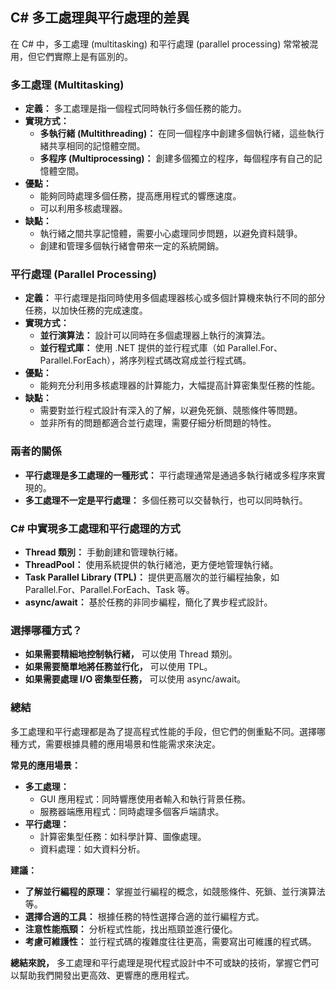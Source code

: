 ## C# 多工處理與平行處理的差異

在 C# 中，多工處理 (multitasking) 和平行處理 (parallel processing) 常常被混用，但它們實際上是有區別的。

### 多工處理 (Multitasking)

* **定義：** 多工處理是指一個程式同時執行多個任務的能力。
* **實現方式：**
    * **多執行緒 (Multithreading)：** 在同一個程序中創建多個執行緒，這些執行緒共享相同的記憶體空間。
    * **多程序 (Multiprocessing)：** 創建多個獨立的程序，每個程序有自己的記憶體空間。
* **優點：**
    * 能夠同時處理多個任務，提高應用程式的響應速度。
    * 可以利用多核處理器。
* **缺點：**
    * 執行緒之間共享記憶體，需要小心處理同步問題，以避免資料競爭。
    * 創建和管理多個執行緒會帶來一定的系統開銷。

### 平行處理 (Parallel Processing)

* **定義：** 平行處理是指同時使用多個處理器核心或多個計算機來執行不同的部分任務，以加快任務的完成速度。
* **實現方式：**
    * **並行演算法：** 設計可以同時在多個處理器上執行的演算法。
    * **並行程式庫：** 使用 .NET 提供的並行程式庫（如 Parallel.For、Parallel.ForEach），將序列程式碼改寫成並行程式碼。
* **優點：**
    * 能夠充分利用多核處理器的計算能力，大幅提高計算密集型任務的性能。
* **缺點：**
    * 需要對並行程式設計有深入的了解，以避免死鎖、競態條件等問題。
    * 並非所有的問題都適合並行處理，需要仔細分析問題的特性。

### 兩者的關係

* **平行處理是多工處理的一種形式：** 平行處理通常是通過多執行緒或多程序來實現的。
* **多工處理不一定是平行處理：** 多個任務可以交替執行，也可以同時執行。

### C# 中實現多工處理和平行處理的方式

* **Thread 類別：** 手動創建和管理執行緒。
* **ThreadPool：** 使用系統提供的執行緒池，更方便地管理執行緒。
* **Task Parallel Library (TPL)：** 提供更高層次的並行編程抽象，如 Parallel.For、Parallel.ForEach、Task 等。
* **async/await：** 基於任務的非同步編程，簡化了異步程式設計。

### 選擇哪種方式？

* **如果需要精細地控制執行緒，** 可以使用 Thread 類別。
* **如果需要簡單地將任務並行化，** 可以使用 TPL。
* **如果需要處理 I/O 密集型任務，** 可以使用 async/await。

### 總結

多工處理和平行處理都是為了提高程式性能的手段，但它們的側重點不同。選擇哪種方式，需要根據具體的應用場景和性能需求來決定。

**常見的應用場景：**

* **多工處理：** 
    * GUI 應用程式：同時響應使用者輸入和執行背景任務。
    * 服務器端應用程式：同時處理多個客戶端請求。
* **平行處理：**
    * 計算密集型任務：如科學計算、圖像處理。
    * 資料處理：如大資料分析。

**建議：**

* **了解並行編程的原理：** 掌握並行編程的概念，如競態條件、死鎖、並行演算法等。
* **選擇合適的工具：** 根據任務的特性選擇合適的並行編程方式。
* **注意性能瓶頸：** 分析程式性能，找出瓶頸並進行優化。
* **考慮可維護性：** 並行程式碼的複雜度往往更高，需要寫出可維護的程式碼。

**總結來說，** 多工處理和平行處理是現代程式設計中不可或缺的技術，掌握它們可以幫助我們開發出更高效、更響應的應用程式。
